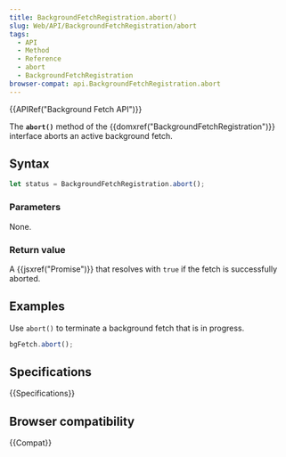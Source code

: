 ```yaml
---
title: BackgroundFetchRegistration.abort()
slug: Web/API/BackgroundFetchRegistration/abort
tags:
  - API
  - Method
  - Reference
  - abort
  - BackgroundFetchRegistration
browser-compat: api.BackgroundFetchRegistration.abort
---
```

{{APIRef("Background Fetch API")}}

The **`abort()`** method of the {{domxref("BackgroundFetchRegistration")}} interface aborts an active background fetch.

## Syntax

```js
let status = BackgroundFetchRegistration.abort();
```

### Parameters

None.

### Return value

A {{jsxref("Promise")}} that resolves with `true` if the fetch is successfully aborted.

## Examples

Use `abort()` to terminate a background fetch that is in progress.

```js
bgFetch.abort();
```

## Specifications

{{Specifications}}

## Browser compatibility

{{Compat}}
